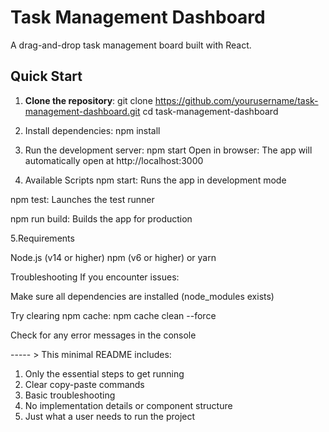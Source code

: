 
# Task Management Dashboard

A drag-and-drop task management board built with React.

## Quick Start

1. **Clone the repository**:
   git clone https://github.com/yourusername/task-management-dashboard.git
   cd task-management-dashboard
   
2. Install dependencies:
   npm install

3. Run the development server:
   npm start
Open in browser:
The app will automatically open at http://localhost:3000

4. Available Scripts
npm start: Runs the app in development mode

npm test: Launches the test runner

npm run build: Builds the app for production

5.Requirements

Node.js (v14 or higher)
npm (v6 or higher) or yarn

Troubleshooting
If you encounter issues:

Make sure all dependencies are installed (node_modules exists)

Try clearing npm cache: npm cache clean --force

Check for any error messages in the console


----- > This minimal README includes:
1. Only the essential steps to get running
2. Clear copy-paste commands
3. Basic troubleshooting
4. No implementation details or component structure
5. Just what a user needs to run the project


